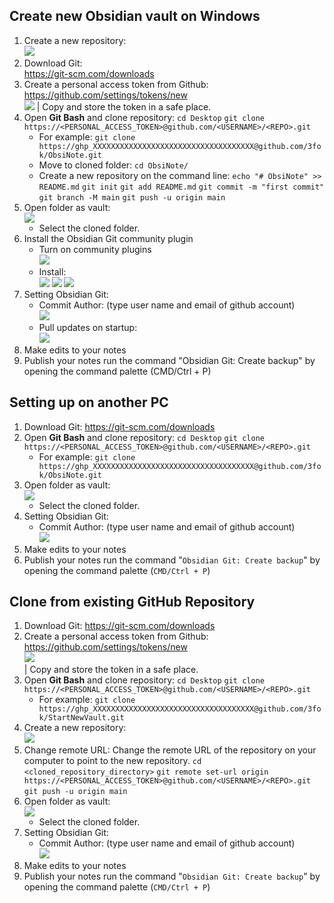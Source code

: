 ## Create new Obsidian vault on Windows
1.  Create a new repository:  
	![](Create%20new%20Obsidian%20vault_image_1.png)
2. Download Git:  
	https://git-scm.com/downloads
3. Create a personal access token from Github:  
	https://github.com/settings/tokens/new  
	![](Create%20new%20Obsidian%20vault_image_2.png)
	| Copy and store the token in a safe place.
4. Open **Git Bash** and clone repository:
	 `cd Desktop`
	 `git clone https://<PERSONAL_ACCESS_TOKEN>@github.com/<USERNAME>/<REPO>.git`
	- For example:
		`git clone https://ghp_XXXXXXXXXXXXXXXXXXXXXXXXXXXXXXXXXXXX@github.com/3fok/ObsiNote.git`
	- Move to cloned folder:
		`cd ObsiNote/`
	- Create a new repository on the command line:
		`echo "# ObsiNote" >> README.md`
		`git init`
		`git add README.md`
		`git commit -m "first commit"`
		`git branch -M main`
		`git push -u origin main`
5. Open folder as vault:  
	![](Create%20new%20Obsidian%20vault_image_3.png)
	- Select the cloned folder.
6. Install the Obsidian Git community plugin
	- Turn on community plugins  
		![](Create%20new%20Obsidian%20vault_image_4.png)
	- Install:  
		![](Create%20new%20Obsidian%20vault_image_5.png)
		![](Create%20new%20Obsidian%20vault_image_6.png)
		![](Create%20new%20Obsidian%20vault_image_7.png)
7. Setting Obsidian Git:
	- Commit Author: (type user name and email of github account)  
		![](Create%20new%20Obsidian%20vault_image_8.png)
	- Pull updates on startup:  
		![](Create%20new%20Obsidian%20vault_image_9.png)
8. Make edits to your notes
9. Publish your notes run the command "Obsidian Git: Create backup" by opening the command palette (CMD/Ctrl + P)


## Setting up on another PC
1. Download Git:
	https://git-scm.com/downloads
2. Open **Git Bash** and clone repository:
	 `cd Desktop`
	 `git clone https://<PERSONAL_ACCESS_TOKEN>@github.com/<USERNAME>/<REPO>.git`
	- For example:
		`git clone https://ghp_XXXXXXXXXXXXXXXXXXXXXXXXXXXXXXXXXXXX@github.com/3fok/ObsiNote.git`
3. Open folder as vault:  
	![](Create%20new%20Obsidian%20vault_image_10.png)
	- Select the cloned folder.
4. Setting Obsidian Git:
	- Commit Author: (type user name and email of github account)  
		![](Create%20new%20Obsidian%20vault_image_11.png)
5. Make edits to your notes
6. Publish your notes run the command "`Obsidian Git: Create backup`" by opening the command palette (`CMD/Ctrl + P`)

## Clone from existing GitHub Repository
1. Download Git:
	https://git-scm.com/downloads
2. Create a personal access token from Github:  
	https://github.com/settings/tokens/new  
	![](Create%20new%20Obsidian%20vault_image_12.png)  
	| Copy and store the token in a safe place.  
3. Open **Git Bash** and clone repository:
	 `cd Desktop`
	 `git clone https://<PERSONAL_ACCESS_TOKEN>@github.com/<USERNAME>/<REPO>.git`
	- For example:
		`git clone https://ghp_XXXXXXXXXXXXXXXXXXXXXXXXXXXXXXXXXXXX@github.com/3fok/StartNewVault.git`
4.  Create a new repository:  
	![](Create%20new%20Obsidian%20vault_image_13.png)
5. Change remote URL: Change the remote URL of the repository on your computer to point to the new repository.
	`cd <cloned_repository_directory>`
	`git remote set-url origin https://<PERSONAL_ACCESS_TOKEN>@github.com/<USERNAME>/<REPO>.git`
	`git push -u origin main`
1. Open folder as vault:  
	![](Create%20new%20Obsidian%20vault_image_14.png)
	- Select the cloned folder.
7. Setting Obsidian Git:
	- Commit Author: (type user name and email of github account)  
		![](Create%20new%20Obsidian%20vault_image_15.png)
8. Make edits to your notes
9. Publish your notes run the command "`Obsidian Git: Create backup`" by opening the command palette (`CMD/Ctrl + P`)  



